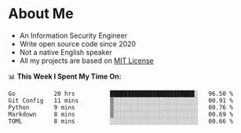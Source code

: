 # About Me

- An Information Security Engineer
- Write open source code since 2020
- Not a native English speaker
- All my projects are based on [MIT License](https://opensource.org/licenses/MIT)

📊 **This Week I Spent My Time On:**
<!--START_SECTION:waka-->
```text
Go           20 hrs          ████████████████████████░   96.50 % 
Git Config   11 mins         ▒░░░░░░░░░░░░░░░░░░░░░░░░   00.91 % 
Python       9 mins          ▒░░░░░░░░░░░░░░░░░░░░░░░░   00.76 % 
Markdown     8 mins          ▒░░░░░░░░░░░░░░░░░░░░░░░░   00.69 % 
TOML         8 mins          ░░░░░░░░░░░░░░░░░░░░░░░░░   00.66 % 
```
<!--END_SECTION:waka-->

